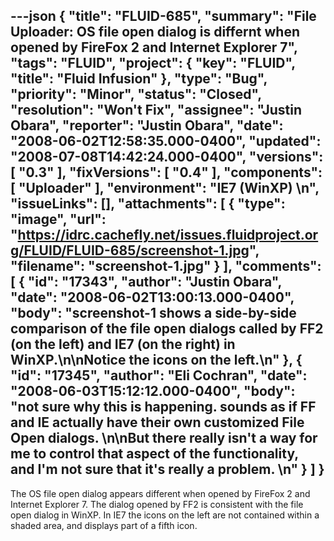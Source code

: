 ---json
{
  "title": "FLUID-685",
  "summary": "File Uploader: OS file open dialog is differnt when opened by FireFox 2 and Internet Explorer 7",
  "tags": "FLUID",
  "project": {
    "key": "FLUID",
    "title": "Fluid Infusion"
  },
  "type": "Bug",
  "priority": "Minor",
  "status": "Closed",
  "resolution": "Won't Fix",
  "assignee": "Justin Obara",
  "reporter": "Justin Obara",
  "date": "2008-06-02T12:58:35.000-0400",
  "updated": "2008-07-08T14:42:24.000-0400",
  "versions": [
    "0.3"
  ],
  "fixVersions": [
    "0.4"
  ],
  "components": [
    "Uploader"
  ],
  "environment": "IE7 (WinXP)&#x20;\n",
  "issueLinks": [],
  "attachments": [
    {
      "type": "image",
      "url": "https://idrc.cachefly.net/issues.fluidproject.org/FLUID/FLUID-685/screenshot-1.jpg",
      "filename": "screenshot-1.jpg"
    }
  ],
  "comments": [
    {
      "id": "17343",
      "author": "Justin Obara",
      "date": "2008-06-02T13:00:13.000-0400",
      "body": "screenshot-1 shows a side-by-side comparison of the file open dialogs called by FF2 (on the left) and IE7 (on the right) in WinXP.\n\nNotice the icons on the left.\n"
    },
    {
      "id": "17345",
      "author": "Eli Cochran",
      "date": "2008-06-03T15:12:12.000-0400",
      "body": "not sure why this is happening. sounds as if FF and IE actually have their own customized File Open dialogs.&#x20;\n\nBut there really isn't a way for me to control that aspect of the functionality, and I'm not sure that it's really a problem.&#x20;\n"
    }
  ]
}
---
The OS file open dialog appears different when opened by FireFox 2 and Internet Explorer 7. The dialog opened by FF2 is consistent with the file open dialog in WinXP. In IE7 the icons on the left are not contained within a shaded area, and displays part of a fifth icon.

        